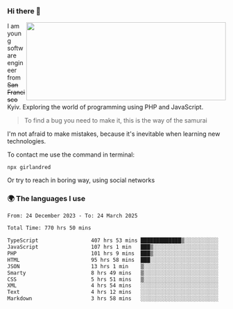 ### Hi there 👋  

<img align='right' src="https://github-readme-stats.vercel.app/api?username=girlandred&count_private=true&show_icons=true&include_all_commits=true&hide_rank=true&hide_title=true&theme=buefy&card_width=300" width=460 height=180>


I am young software engineer from ~~San Francisco~~ Kyiv. Exploring the world of programming using PHP and JavaScript.


> To find a bug you need to make it, this is the way of the samurai



I'm not afraid to make mistakes, because it's inevitable when learning new technologies.

To contact me use the command in terminal:

```
npx girlandred
```

Or try to reach in boring way, using social networks


### 🌍 The languages I use

<!--START_SECTION:waka-->

```txt
From: 24 December 2023 - To: 24 March 2025

Total Time: 770 hrs 50 mins

TypeScript                 407 hrs 53 mins █████████████▒░░░░░░░░░░░   52.90 %
JavaScript                 107 hrs 1 min   ███▒░░░░░░░░░░░░░░░░░░░░░   13.88 %
PHP                        101 hrs 9 mins  ███▒░░░░░░░░░░░░░░░░░░░░░   13.12 %
HTML                       95 hrs 58 mins  ███░░░░░░░░░░░░░░░░░░░░░░   12.45 %
JSON                       13 hrs 1 min    ▒░░░░░░░░░░░░░░░░░░░░░░░░   01.69 %
Smarty                     8 hrs 49 mins   ▒░░░░░░░░░░░░░░░░░░░░░░░░   01.15 %
CSS                        5 hrs 51 mins   ▒░░░░░░░░░░░░░░░░░░░░░░░░   00.76 %
XML                        4 hrs 54 mins   ░░░░░░░░░░░░░░░░░░░░░░░░░   00.64 %
Text                       4 hrs 12 mins   ░░░░░░░░░░░░░░░░░░░░░░░░░   00.55 %
Markdown                   3 hrs 58 mins   ░░░░░░░░░░░░░░░░░░░░░░░░░   00.52 %
```

<!--END_SECTION:waka-->
